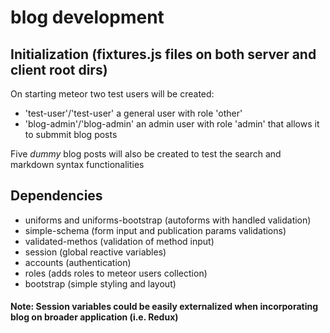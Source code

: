 # blog development

## Initialization (fixtures.js files on both server and client root dirs)


On starting meteor two test users will be created: 
+  'test-user'/'test-user' a general user with role 'other'
+  'blog-admin'/'blog-admin' an admin user with role 'admin' that allows it to submmit blog posts


Five *dummy* blog posts will also be created to test the search and markdown syntax functionalities


## Dependencies


*  uniforms and uniforms-bootstrap (autoforms with handled validation)
*  simple-schema (form input and publication params validations)
*  validated-methos (validation of method input)
*  session (global reactive variables)
*  accounts (authentication)
*  roles (adds roles to meteor users collection)
*  bootstrap (simple styling and layout)


#### Note: Session variables could be easily externalized when incorporating blog on broader application (i.e. Redux)


